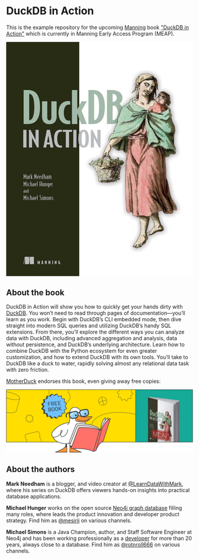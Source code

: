 # DuckDB in Action

This is the example repository for the upcoming [Manning](https://www.manning.com) book ["DuckDB in Action"](https://www.manning.com/books/duckdb-in-action) which is currently in Manning Early Access Program (MEAP).

[![Cover](./img/cover.png)](https://www.manning.com/books/duckdb-in-action)

## About the book

DuckDB in Action will show you how to quickly get your hands dirty with [DuckDB](https://duckdb.org). 
You won’t need to read through pages of documentation—you’ll learn as you work. Begin with DuckDB’s CLI embedded mode, then dive straight into modern SQL queries and utilizing DuckDB’s handy SQL extensions.
From there, you’ll explore the different ways you can analyze data with DuckDB, including advanced aggregation and analysis, data without persistence, and DuckDB’s underlying architecture. Learn how to combine DuckDB with the Python ecosystem for even greater customization, and how to extend DuckDB with its own tools. 
You’ll take to DuckDB like a duck to water, rapidly solving almost any relational data task with zero friction.

[MotherDuck](https://motherduck.com) endorses this book, even giving away free copies:

[![Cover](./img/md_free_book.png)](https://motherduck.com/duckdb-book/)

## About the authors

**Mark Needham** is a blogger, and video creator at [@LearnDataWithMark](https://www.youtube.com/channel/UCKEk670ECmteGBehmDjVSSg), where his series on DuckDB offers viewers hands-on insights into practical database applications.

**Michael Hunger** works on the open source [Neo4j graph database](https://neo4j.com) filling many roles, where leads the product innovation and developer product strategy.
Find him as [@mesirii](https://chaos.social/@mesirii) on various channels.

**Michael Simons** is a Java Champion, author, and Staff Software Engineer at Neo4j and has been working professionally as a [developer](https://github.com/michael-simons) for more than 20 years, always close to a database.
Find him as [@rotnroll666](https://mastodon.social/@rotnroll666) on various channels.
